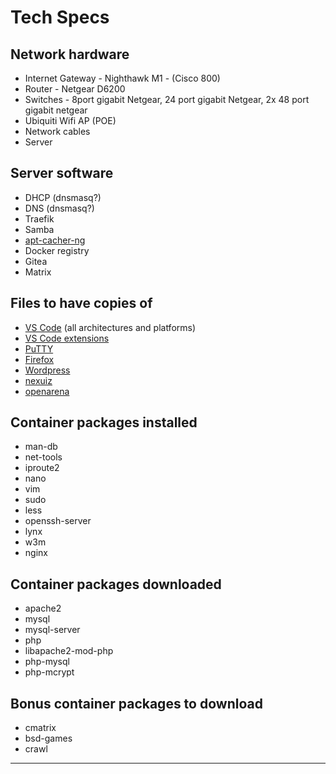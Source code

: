 # Tech Specs

## Network hardware
  * Internet Gateway - Nighthawk M1 - (Cisco 800)
  * Router - Netgear D6200
  * Switches - 8port gigabit Netgear, 24 port gigabit Netgear, 2x 48 port gigabit netgear
  * Ubiquiti Wifi AP (POE)
  * Network cables
  * Server

## Server software
  * DHCP (dnsmasq?)
  * DNS (dnsmasq?)
  * Traefik
  * Samba
  * [apt-cacher-ng](https://wiki.debian.org/AptCacherNg)
  * Docker registry
  * Gitea
  * Matrix

## Files to have copies of
  * [VS Code](https://code.visualstudio.com/Download) (all architectures and platforms)
  * [VS Code extensions](https://marketplace.visualstudio.com/VSCode)
  * [PuTTY](https://www.chiark.greenend.org.uk/~sgtatham/putty/)
  * [Firefox](https://www.mozilla.org/en-US/firefox/all/#product-desktop-release)
  * [Wordpress](https://wordpress.org/download/latest.zip)
  * [nexuiz](http://www.alientrap.com/games/nexuiz/)
  * [openarena](https://openarena.ws/download.php)

## Container packages installed
  * man-db
  * net-tools
  * iproute2
  * nano
  * vim
  * sudo
  * less
  * openssh-server
  * lynx
  * w3m
  * nginx

## Container packages downloaded
  * apache2
  * mysql
  * mysql-server
  * php
  * libapache2-mod-php
  * php-mysql
  * php-mcrypt

## Bonus container packages to download
  * cmatrix
  * bsd-games
  * crawl

---
